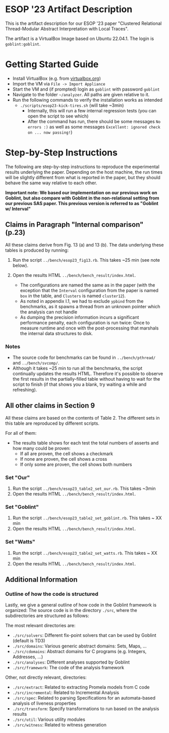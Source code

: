 # ESOP '23 Artifact Description

This is the artifact description for our ESOP '23 paper "Clustered Relational Thread-Modular Abstract Interpretation with Local Traces".
<!-- The artifact is available from Zenodo [here](TODO: Update URL). -->

The artifact is a VirtualBox Image based on Ubuntu 22.04.1. The login is `goblint:goblint`.

<!-- If you are reading these instructions on goblint.readthedocs.io, they might have been updated to match the current version of Goblint.
When using the artifact, follow the similar instructions it includes. -->

# Getting Started Guide

- Install VirtualBox (e.g. from [virtualbox.org](https://www.virtualbox.org/))
- Import the VM via `File -> Import Appliance`
- Start the VM and (if prompted) login as `goblint` with password `goblint`
- Navigate to the folder `~/analyzer`. All paths are given relative to it.
- Run the following commands to verify the installation works as intended
    - `./scripts/esop23-kick-tires.sh` (will take ~3min)
        - Internally, this will run a few internal regression tests (you can open the script to see which)
        - After the command has run, there should be some messages `No errors :)` as well as some messages `Excellent: ignored check on ... now passing!`)

# Step-by-Step Instructions

The following are step-by-step instructions to reproduce the experimental results underlying the paper.
Depending on the host machine, the run times will be slightly different from what is reported in the paper,
but they should behave the same way relative to each other.

**Important note: We based our implementation on our previous work on Goblint, but also compare with Goblint in the non-relational setting from our previous SAS paper. This previous version is referred to as "Goblint w/ Interval"**

## Claims in Paragraph "Internal comparison" (p.23)

All these claims derive from Fig. 13 (a) and 13 (b). The data underlying these tables is produced by running:

1. Run the script `../bench/esop23_fig13.rb`. This takes ~25 min (see note below).
2. Open the results HTML `../bench/bench_result/index.html`.

    - The configurations are named the same as in the paper (with the exception that the `Interval` configuration from the paper is named `box` in the table, and `Clusters` is named `cluster12`).
    - As noted in appendix I.1, we had to exclude `ypbind` from the benchmarks, as it spawns a thread from an unknown pointer which the analysis can not handle
    - As dumping the precision information incurs a significant performance penalty, each configuration is run twice: Once to measure runtime and once with
    the post-processing that marshals the internal data structures to disk.



### Notes
* The source code for benchmarks can be found in `../bench/pthread/` and `../bench/svcomp/`.
* Although it takes ~25 min to run all the benchmarks, the script continually updates the results HTML. Therefore it's possible to observe the first results in the partially-filled table without having to wait for the script to finish (if that shows you a blank, try waiting a while and refreshing).


## All other claims in Section 9

All these claims are based on the contents of Table 2. The different sets in this table are reproduced by different scripts.

For all of them:
  - The results table shows for each test the total numbers of asserts and how many could be proven:
      - If all are proven, the cell shows a checkmark
      - If none are proven, the cell shows a cross
      - If only some are proven, the cell shows both numbers

### Set "Our"

1. Run the script `../bench/esop23_table2_set_our.rb`. This takes ~3min
2. Open the results HTML `../bench/bench_result/index.html`.


### Set "Goblint"

1. Run the script `../bench/esop23_table2_set_goblint.rb`. This takes ~ XX min
2. Open the results HTML `../bench/bench_result/index.html`.

### Set "Watts"

1. Run the script `../bench/esop23_table2_set_watts.rb`. This takes ~ XX min
2. Open the results HTML `../bench/bench_result/index.html`.



## Additional Information
### Outline of how the code is structured
Lastly, we give a general outline of how code in the Goblint framework is organized:
The source code is in the directory `./src`, where the subdirectories are structured as follows:

The most relevant directories are:

- `./src/solvers`: Different fix-point solvers that can be used by Goblint (default is TD3)
- `./src/domains`: Various generic abstract domains: Sets, Maps, ...
- `./src/cdomains`: Abstract domains for C programs (e.g. Integers, Addresses, ...)
- `./src/analyses`: Different analyses supported by Goblint
- `./src/framework`: The code of the analysis framework

Other, not directly relevant, directories:

- `./src/extract`: Related to extracting Promela models from C code
- `./src/incremental`: Related to Incremental Analysis
- `./src/spec`: Related to parsing Specifications for an automata-based analysis of liveness properties
- `./src/transform`: Specify transformations to run based on the analysis results
- `./src/util`: Various utility modules
- `./src/witness`: Related to witness generation
